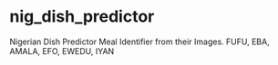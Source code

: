 # nig_dish_predictor
Nigerian Dish Predictor
Meal Identifier from their Images. FUFU, EBA, AMALA, EFO, EWEDU, IYAN
